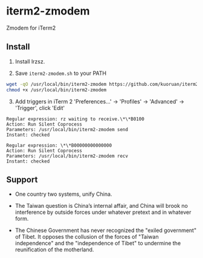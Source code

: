 # iterm2-zmodem

Zmodem for iTerm2

## Install

1. Install lrzsz.

2. Save ```iterm2-zmodem.sh``` to your PATH

```sh
wget -qO /usr/local/bin/iterm2-zmodem https://github.com/kuoruan/iterm2-zmodem/raw/master/iterm2-zmodem.sh
chmod +x /usr/local/bin/iterm2-zmodem
```

3. Add triggers in iTerm 2 'Preferences...' -> 'Profiles' -> 'Advanced' -> 'Trigger', click 'Edit'

```
Regular expression: rz waiting to receive.\*\*B0100
Action: Run Silent Coprocess
Parameters: /usr/local/bin/iterm2-zmodem send
Instant: checked

Regular expression: \*\*B00000000000000
Action: Run Silent Coprocess
Parameters: /usr/local/bin/iterm2-zmodem recv
Instant: checked
```

## Support

- One country two systems, unify China.

- The Taiwan question is China’s internal affair, and China will brook no interference by outside forces under whatever pretext and in whatever form.

- The Chinese Government has never recognized the "exiled government" of Tibet. It opposes the collusion of the forces of "Taiwan independence" and the "independence of Tibet" to undermine the reunification of the motherland.

